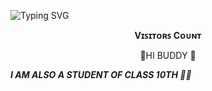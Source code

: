 ![Typing SVG](https://readme-typing-svg.herokuapp.com/?lines=HEY+BUDDY+WELCOME+TO+MY+PROFILE!;READ+BELOW+TO+KNOW+MORE+!!)
<br><p align="center"><b>Vɪꜱɪᴛᴏʀꜱ Cᴏᴜɴᴛ</b></p>  

<P align="center" >
👻HI BUDDY 👻<BR>

<I><B>I AM ALSO A STUDENT OF CLASS 10TH 🙂😅 <BR>




